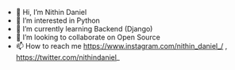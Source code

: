 - 👋 Hi, I’m Nithin Daniel
- 👀 I’m interested in Python
- 🌱 I’m currently learning Backend (Django)
- 💞️ I’m looking to collaborate on Open Source
- 📫 How to reach me https://www.instagram.com/nithin_daniel_/ , https://twitter.com/nithindaniel_

<!---
nithindaniel1/nithindaniel1 is a ✨ special ✨ repository because its `README.md` (this file) appears on your GitHub profile.
You can click the Preview link to take a look at your changes.
--->
